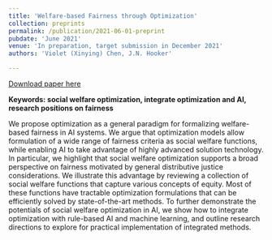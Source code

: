 ```yaml
---
title: 'Welfare-based Fairness through Optimization'
collection: preprints
permalink: /publication/2021-06-01-preprint
pubdate: 'June 2021'
venue: 'In preparation, target submission in December 2021'
authors: 'Violet (Xinying) Chen, J.N. Hooker'

---
```


[Download paper here](https://vxychen.github.io/files/Welfare-Fairness-Optimization.pdf)

**Keywords: social welfare optimization, integrate optimization and AI, research positions on fairness**

We propose optimization as a general paradigm for formalizing welfare-based fairness in AI systems. We argue that optimization models allow formulation of a wide range of fairness criteria as social welfare functions, while enabling AI to take advantage of highly advanced solution technology. In particular, we highlight that social welfare optimization supports a broad perspective on fairness motivated by general distributive justice considerations. We illustrate this advantage by reviewing a collection of social welfare functions that capture various concepts of equity. Most of these functions have tractable optimization formulations that can be efficiently solved by state-of-the-art methods. To further demonstrate the potentials of social welfare optimization in AI, we show how to integrate optimization with rule-based AI and machine learning, and outline research directions to explore for practical implementation of integrated methods.
